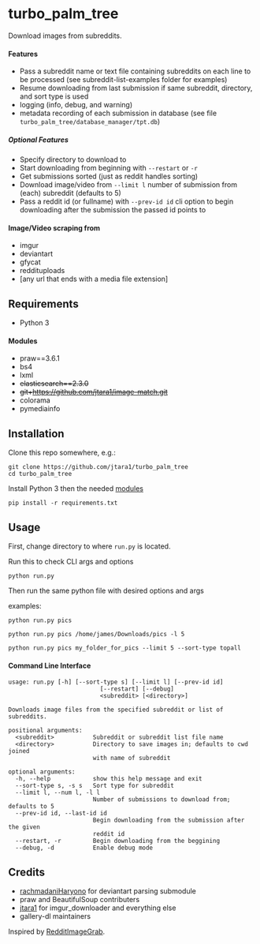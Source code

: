 # turbo_palm_tree

Download images from subreddits.

#### Features
* Pass a subreddit name or text file containing subreddits on each line to be
processed (see subreddit-list-examples folder for examples)
* Resume downloading from last submission if same subreddit, directory, and
sort type is used
* logging (info, debug, and warning)
* metadata recording of each submission in database
(see file `turbo_palm_tree/database_manager/tpt.db`)

##### Optional Features
* Specify directory to download to
* Start downloading from beginning with `--restart` or `-r`
* Get submissions sorted (just as reddit handles sorting)
* Download image/video from `--limit l` number of submission from (each)
subreddit (defaults to 5)
* Pass a reddit id (or fullname) with `--prev-id id` cli option to begin
downloading after the submission the passed id points to

#### Image/Video scraping from
* imgur
* deviantart
* gfycat
* reddituploads
* [any url that ends with a media file extension]


## Requirements

* Python 3

#### Modules

* praw==3.6.1
* bs4
* lxml
* ~~elasticsearch==2.3.0~~
* ~~git+https://github.com/jtara1/image-match.git~~
* colorama
* pymediainfo


## Installation

Clone this repo somewhere, e.g.:

    git clone https://github.com/jtara1/turbo_palm_tree
    cd turbo_palm_tree

Install Python 3 then the needed [modules](#Modules)

    pip install -r requirements.txt


## Usage

First, change directory to where `run.py` is located.

Run this to check CLI args and options

    python run.py

Then run the same python file with desired options and args

examples:

    python run.py pics

    python run.py pics /home/james/Downloads/pics -l 5

    python run.py pics my_folder_for_pics --limit 5 --sort-type topall



#### Command Line Interface

    usage: run.py [-h] [--sort-type s] [--limit l] [--prev-id id]
                              [--restart] [--debug]
                              <subreddit> [<directory>]

    Downloads image files from the specified subreddit or list of subreddits.

    positional arguments:
      <subreddit>           Subreddit or subreddit list file name
      <directory>           Directory to save images in; defaults to cwd joined
                            with name of subreddit

    optional arguments:
      -h, --help            show this help message and exit
      --sort-type s, -s s   Sort type for subreddit
      --limit l, --num l, -l l
                            Number of submissions to download from; defaults to 5
      --prev-id id, --last-id id
                            Begin downloading from the submission after the given
                            reddit id
      --restart, -r         Begin downloading from the beggining
      --debug, -d           Enable debug mode



## Credits

* [rachmadaniHaryono](https://github.com/rachmadaniHaryono) for deviantart
parsing submodule
* praw and BeautifulSoup contributers
* [jtara1](https://github.com/jtara1) for imgur_downloader and everything else
* gallery-dl maintainers

Inspired by [RedditImageGrab](https://github.com/jtara1/RedditImageGrab).
